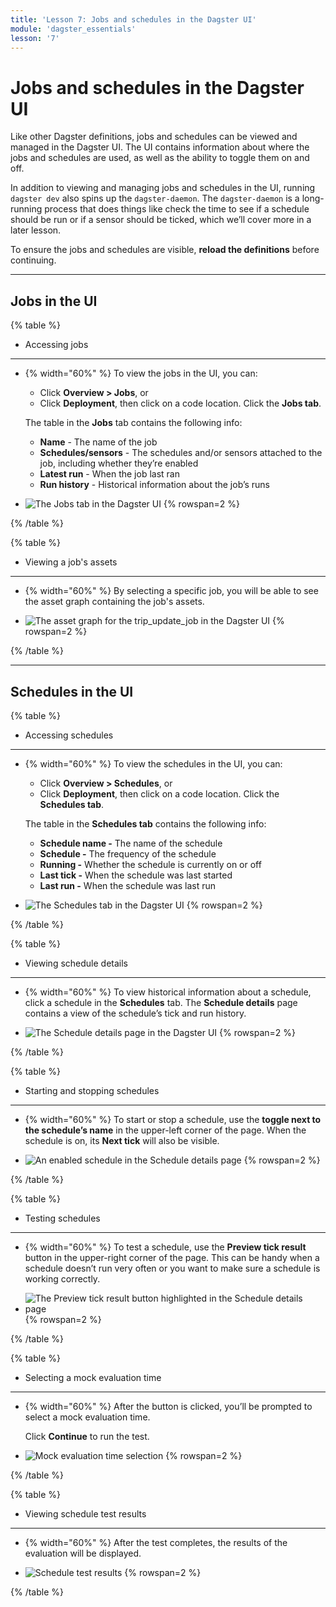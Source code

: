 ```yaml
---
title: 'Lesson 7: Jobs and schedules in the Dagster UI'
module: 'dagster_essentials'
lesson: '7'
---
```


# Jobs and schedules in the Dagster UI

Like other Dagster definitions, jobs and schedules can be viewed and managed in the Dagster UI. The UI contains information about where the jobs and schedules are used, as well as the ability to toggle them on and off.

In addition to viewing and managing jobs and schedules in the UI, running `dagster dev` also spins up the `dagster-daemon`. The `dagster-daemon` is a long-running process that does things like check the time to see if a schedule should be run or if a sensor should be ticked, which we’ll cover more in a later lesson.

To ensure the jobs and schedules are visible, **reload the definitions** before continuing.

---

## Jobs in the UI

{% table %}

- Accessing jobs

---

- {% width="60%" %}
  To view the jobs in the UI, you can:

  - Click **Overview > Jobs**, or
  - Click **Deployment**, then click on a code location. Click the **Jobs tab**.

  The table in the **Jobs** tab contains the following info:

  - **Name** - The name of the job
  - **Schedules/sensors** - The schedules and/or sensors attached to the job, including whether they’re enabled
  - **Latest run** - When the job last ran
  - **Run history** - Historical information about the job’s runs

- ![The Jobs tab in the Dagster UI](/images/dagster-essentials/lesson-7/ui-jobs-tab.png) {% rowspan=2 %}

{% /table %}

{% table %}

- Viewing a job's assets

---

- {% width="60%" %}
  By selecting a specific job, you will be able to see the asset graph containing the job's assets.

- ![The asset graph for the trip_update_job in the Dagster UI](/images/dagster-essentials/lesson-7/ui-trip-update-job-asset-graph.png) {% rowspan=2 %}

{% /table %}

---

## Schedules in the UI

{% table %}

- Accessing schedules

---

- {% width="60%" %}
  To view the schedules in the UI, you can:

  - Click **Overview > Schedules**, or
  - Click **Deployment**, then click on a code location. Click the **Schedules tab**.

  The table in the **Schedules tab** contains the following info:

  - **Schedule name -** The name of the schedule
  - **Schedule -** The frequency of the schedule
  - **Running -** Whether the schedule is currently on or off
  - **Last tick -** When the schedule was last started
  - **Last run -** When the schedule was last run

- ![The Schedules tab in the Dagster UI](/images/dagster-essentials/lesson-7/ui-schedules-tab.png) {% rowspan=2 %}

{% /table %}

{% table %}

- Viewing schedule details

---

- {% width="60%" %}
  To view historical information about a schedule, click a schedule in the **Schedules** tab. The **Schedule details** page contains a view of the schedule’s tick and run history.

- ![The Schedule details page in the Dagster UI](/images/dagster-essentials/lesson-7/ui-schedule-details.png) {% rowspan=2 %}

{% /table %}

{% table %}

- Starting and stopping schedules

---

- {% width="60%" %}
  To start or stop a schedule, use the **toggle next to the schedule’s name** in the upper-left corner of the page. When the schedule is on, its **Next tick** will also be visible.

- ![An enabled schedule in the Schedule details page](/images/dagster-essentials/lesson-7/ui-enabled-schedule.png) {% rowspan=2 %}

{% /table %}

{% table %}

- Testing schedules

---

- {% width="60%" %}
  To test a schedule, use the **Preview tick result** button in the upper-right corner of the page. This can be handy when a schedule doesn’t run very often or you want to make sure a schedule is working correctly.

- ![The Preview tick result button highlighted in the Schedule details page](/images/dagster-essentials/lesson-7/ui-test-schedule.png) {% rowspan=2 %}

{% /table %}

{% table %}

- Selecting a mock evaluation time

---

- {% width="60%" %}
  After the button is clicked, you’ll be prompted to select a mock evaluation time.

  Click **Continue** to run the test.

- ![Mock evaluation time selection](/images/dagster-essentials/lesson-7/ui-mock-evaluation-time.png) {% rowspan=2 %}

{% /table %}

{% table %}

- Viewing schedule test results

---

- {% width="60%" %}
  After the test completes, the results of the evaluation will be displayed.

- ![Schedule test results](/images/dagster-essentials/lesson-7/ui-schedule-test-results.png) {% rowspan=2 %}

{% /table %}
